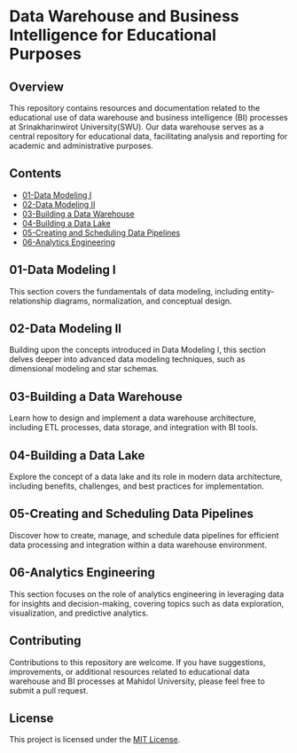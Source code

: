 # Data Warehouse and Business Intelligence for Educational Purposes

## Overview

This repository contains resources and documentation related to the educational use of data warehouse and business intelligence (BI) processes at Srinakharinwirot University(SWU). Our data warehouse serves as a central repository for educational data, facilitating analysis and reporting for academic and administrative purposes.

## Contents

- [01-Data Modeling I](#01-data-modeling-i)
- [02-Data Modeling II](#02-data-modeling-ii)
- [03-Building a Data Warehouse](#03-building-a-data-warehouse)
- [04-Building a Data Lake](#04-building-a-data-lake)
- [05-Creating and Scheduling Data Pipelines](#05-creating-and-scheduling-data-pipelines)
- [06-Analytics Engineering](#06-analytics-engineering)

## 01-Data Modeling I

This section covers the fundamentals of data modeling, including entity-relationship diagrams, normalization, and conceptual design.

## 02-Data Modeling II

Building upon the concepts introduced in Data Modeling I, this section delves deeper into advanced data modeling techniques, such as dimensional modeling and star schemas.

## 03-Building a Data Warehouse

Learn how to design and implement a data warehouse architecture, including ETL processes, data storage, and integration with BI tools.

## 04-Building a Data Lake

Explore the concept of a data lake and its role in modern data architecture, including benefits, challenges, and best practices for implementation.

## 05-Creating and Scheduling Data Pipelines

Discover how to create, manage, and schedule data pipelines for efficient data processing and integration within a data warehouse environment.

## 06-Analytics Engineering

This section focuses on the role of analytics engineering in leveraging data for insights and decision-making, covering topics such as data exploration, visualization, and predictive analytics.

## Contributing

Contributions to this repository are welcome. If you have suggestions, improvements, or additional resources related to educational data warehouse and BI processes at Mahidol University, please feel free to submit a pull request.

## License

This project is licensed under the [MIT License](LICENSE).
